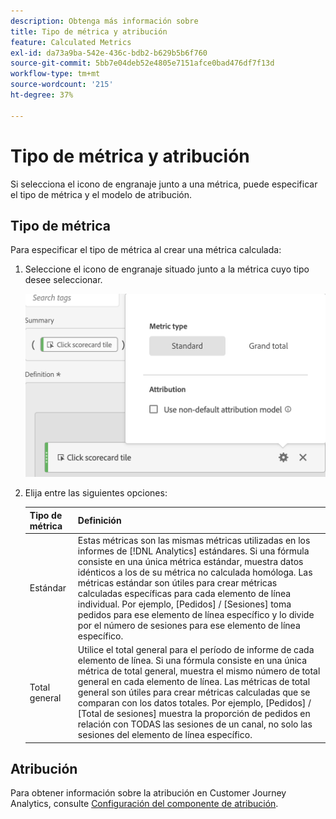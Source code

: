```yaml
---
description: Obtenga más información sobre
title: Tipo de métrica y atribución
feature: Calculated Metrics
exl-id: da73a9ba-542e-436c-bdb2-b629b5b6f760
source-git-commit: 5bb7e04deb52e4805e7151afce0bad476df7f13d
workflow-type: tm+mt
source-wordcount: '215'
ht-degree: 37%

---
```


# Tipo de métrica y atribución

Si selecciona el icono de engranaje junto a una métrica, puede especificar el tipo de métrica y el modelo de atribución.

## Tipo de métrica

Para especificar el tipo de métrica al crear una métrica calculada:

1. Seleccione el icono de engranaje situado junto a la métrica cuyo tipo desee seleccionar.

   ![](assets/cm_type_alloc.png)

1. Elija entre las siguientes opciones:

   | Tipo de métrica | Definición |
   |---|---|
   | Estándar | Estas métricas son las mismas métricas utilizadas en los informes de [!DNL Analytics] estándares. Si una fórmula consiste en una única métrica estándar, muestra datos idénticos a los de su métrica no calculada homóloga. Las métricas estándar son útiles para crear métricas calculadas específicas para cada elemento de línea individual. Por ejemplo, [Pedidos] / [Sesiones] toma pedidos para ese elemento de línea específico y lo divide por el número de sesiones para ese elemento de línea específico. |
   | Total general | Utilice el total general para el período de informe de cada elemento de línea. Si una fórmula consiste en una única métrica de total general, muestra el mismo número de total general en cada elemento de línea. Las métricas de total general son útiles para crear métricas calculadas que se comparan con los datos totales. Por ejemplo, [Pedidos] / [Total de sesiones] muestra la proporción de pedidos en relación con TODAS las sesiones de un canal, no solo las sesiones del elemento de línea específico. |

## Atribución

Para obtener información sobre la atribución en Customer Journey Analytics, consulte [Configuración del componente de atribución](/help/data-views/component-settings/attribution.md).
